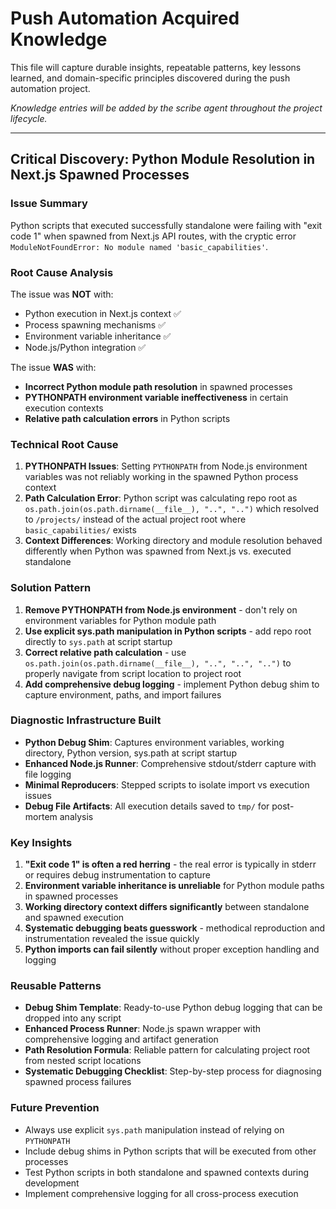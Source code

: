 # Push Automation Acquired Knowledge

This file will capture durable insights, repeatable patterns, key lessons learned, and domain-specific principles discovered during the push automation project.

*Knowledge entries will be added by the scribe agent throughout the project lifecycle.*

---

## **Critical Discovery: Python Module Resolution in Next.js Spawned Processes**

### **Issue Summary**
Python scripts that executed successfully standalone were failing with "exit code 1" when spawned from Next.js API routes, with the cryptic error `ModuleNotFoundError: No module named 'basic_capabilities'`.

### **Root Cause Analysis**
The issue was **NOT** with:
- Python execution in Next.js context ✅
- Process spawning mechanisms ✅  
- Environment variable inheritance ✅
- Node.js/Python integration ✅

The issue **WAS** with:
- **Incorrect Python module path resolution** in spawned processes
- **PYTHONPATH environment variable ineffectiveness** in certain execution contexts
- **Relative path calculation errors** in Python scripts

### **Technical Root Cause**
1. **PYTHONPATH Issues**: Setting `PYTHONPATH` from Node.js environment variables was not reliably working in the spawned Python process context
2. **Path Calculation Error**: Python script was calculating repo root as `os.path.join(os.path.dirname(__file__), "..", "..")` which resolved to `/projects/` instead of the actual project root where `basic_capabilities/` exists
3. **Context Differences**: Working directory and module resolution behaved differently when Python was spawned from Next.js vs. executed standalone

### **Solution Pattern**
1. **Remove PYTHONPATH from Node.js environment** - don't rely on environment variables for Python module path
2. **Use explicit sys.path manipulation in Python scripts** - add repo root directly to `sys.path` at script startup
3. **Correct relative path calculation** - use `os.path.join(os.path.dirname(__file__), "..", "..", "..")` to properly navigate from script location to project root
4. **Add comprehensive debug logging** - implement Python debug shim to capture environment, paths, and import failures

### **Diagnostic Infrastructure Built**
- **Python Debug Shim**: Captures environment variables, working directory, Python version, sys.path at script startup
- **Enhanced Node.js Runner**: Comprehensive stdout/stderr capture with file logging  
- **Minimal Reproducers**: Stepped scripts to isolate import vs execution issues
- **Debug File Artifacts**: All execution details saved to `tmp/` for post-mortem analysis

### **Key Insights**
1. **"Exit code 1" is often a red herring** - the real error is typically in stderr or requires debug instrumentation to capture
2. **Environment variable inheritance is unreliable** for Python module paths in spawned processes
3. **Working directory context differs significantly** between standalone and spawned execution
4. **Systematic debugging beats guesswork** - methodical reproduction and instrumentation revealed the issue quickly
5. **Python imports can fail silently** without proper exception handling and logging

### **Reusable Patterns**
- **Debug Shim Template**: Ready-to-use Python debug logging that can be dropped into any script
- **Enhanced Process Runner**: Node.js spawn wrapper with comprehensive logging and artifact generation
- **Path Resolution Formula**: Reliable pattern for calculating project root from nested script locations
- **Systematic Debugging Checklist**: Step-by-step process for diagnosing spawned process failures

### **Future Prevention**
- Always use explicit `sys.path` manipulation instead of relying on `PYTHONPATH`
- Include debug shims in Python scripts that will be executed from other processes
- Test Python scripts in both standalone and spawned contexts during development
- Implement comprehensive logging for all cross-process execution